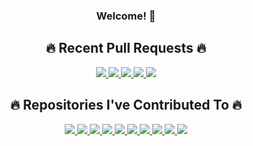 <div align="center">
  <h3>Welcome! 👋</h3>

<h2>🔥 Recent Pull Requests 🔥</h2>

<a href="https://github-profile-widgets.onrender.com/cards/pull-requests/link?username=nick-w-nick&prIndex=0&ts=1731534234078">
    <img src="https://github-profile-widgets.onrender.com/cards/pull-requests?username=nick-w-nick&prIndex=0&ts=1731534234078" />
</a>

<a href="https://github-profile-widgets.onrender.com/cards/pull-requests/link?username=nick-w-nick&prIndex=1&ts=1731534234078">
    <img src="https://github-profile-widgets.onrender.com/cards/pull-requests?username=nick-w-nick&prIndex=1&ts=1731534234078" />
</a>

<a href="https://github-profile-widgets.onrender.com/cards/pull-requests/link?username=nick-w-nick&prIndex=2&ts=1731534234078">
    <img src="https://github-profile-widgets.onrender.com/cards/pull-requests?username=nick-w-nick&prIndex=2&ts=1731534234078" />
</a>

<a href="https://github-profile-widgets.onrender.com/cards/pull-requests/link?username=nick-w-nick&prIndex=3&ts=1731534234078">
    <img src="https://github-profile-widgets.onrender.com/cards/pull-requests?username=nick-w-nick&prIndex=3&ts=1731534234078" />
</a>

<a href="https://github-profile-widgets.onrender.com/cards/pull-requests/link?username=nick-w-nick&prIndex=4&ts=1731534234078">
    <img src="https://github-profile-widgets.onrender.com/cards/pull-requests?username=nick-w-nick&prIndex=4&ts=1731534234078" />
</a>

<h2>🔥 Repositories I've Contributed To 🔥</h2>
<a href="">
    <img src="https://github-profile-widgets.onrender.com/cards/hall-of-contributions?username=nick-w-nick&repositoryIndex=0" />
</a>

<a href="">
    <img src="https://github-profile-widgets.onrender.com/cards/hall-of-contributions?username=nick-w-nick&repositoryIndex=1" />
</a>

<a href="">
    <img src="https://github-profile-widgets.onrender.com/cards/hall-of-contributions?username=nick-w-nick&repositoryIndex=2" />
</a>

<a href="">
    <img src="https://github-profile-widgets.onrender.com/cards/hall-of-contributions?username=nick-w-nick&repositoryIndex=3" />
</a>

<a href="">
    <img src="https://github-profile-widgets.onrender.com/cards/hall-of-contributions?username=nick-w-nick&repositoryIndex=4" />
</a>

<a href="">
    <img src="https://github-profile-widgets.onrender.com/cards/hall-of-contributions?username=nick-w-nick&repositoryIndex=5" />
</a>

<a href="">
    <img src="https://github-profile-widgets.onrender.com/cards/hall-of-contributions?username=nick-w-nick&repositoryIndex=6" />
</a>

<a href="">
    <img src="https://github-profile-widgets.onrender.com/cards/hall-of-contributions?username=nick-w-nick&repositoryIndex=7" />
</a>

<a href="">
    <img src="https://github-profile-widgets.onrender.com/cards/hall-of-contributions?username=nick-w-nick&repositoryIndex=8" />
</a>

<a href="">
    <img src="https://github-profile-widgets.onrender.com/cards/hall-of-contributions?username=nick-w-nick&repositoryIndex=9" />
</a>
</div>
